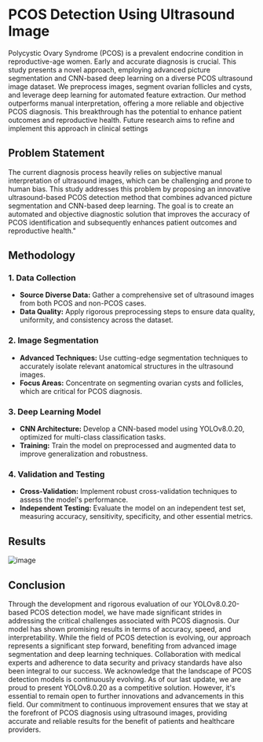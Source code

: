 # PCOS Detection Using Ultrasound Image

Polycystic Ovary Syndrome (PCOS) is a prevalent endocrine condition in
reproductive-age women. Early and accurate diagnosis is crucial. This study
presents a novel approach, employing advanced picture segmentation and
CNN-based deep learning on a diverse PCOS ultrasound image dataset. We
preprocess images, segment ovarian follicles and cysts, and leverage deep
learning for automated feature extraction. Our method outperforms manual
interpretation, offering a more reliable and objective PCOS diagnosis. This
breakthrough has the potential to enhance patient outcomes and
reproductive health. Future research aims to refine and implement this
approach in clinical settings

## Problem Statement

The current diagnosis process heavily relies on subjective manual
interpretation of ultrasound images, which can be challenging and prone to
human bias. This study addresses this problem by proposing an innovative
ultrasound-based PCOS detection method that combines advanced
picture segmentation and CNN-based deep learning. The goal is to create
an automated and objective diagnostic solution that improves the
accuracy of PCOS identification and subsequently enhances patient
outcomes and reproductive health."

## Methodology

### 1. Data Collection
- **Source Diverse Data:** Gather a comprehensive set of ultrasound images from both PCOS and non-PCOS cases.
- **Data Quality:** Apply rigorous preprocessing steps to ensure data quality, uniformity, and consistency across the dataset.

### 2. Image Segmentation
- **Advanced Techniques:** Use cutting-edge segmentation techniques to accurately isolate relevant anatomical structures in the ultrasound images.
- **Focus Areas:** Concentrate on segmenting ovarian cysts and follicles, which are critical for PCOS diagnosis.

### 3. Deep Learning Model
- **CNN Architecture:** Develop a CNN-based model using YOLOv8.0.20, optimized for multi-class classification tasks.
- **Training:** Train the model on preprocessed and augmented data to improve generalization and robustness.

### 4. Validation and Testing
- **Cross-Validation:** Implement robust cross-validation techniques to assess the model's performance.
- **Independent Testing:** Evaluate the model on an independent test set, measuring accuracy, sensitivity, specificity, and other essential metrics.


## Results

![image](https://github.com/user-attachments/assets/7793f9e6-fa21-4b9f-b414-e8ad628cb0c3)

## Conclusion

Through the development and rigorous evaluation of our YOLOv8.0.20-based PCOS detection model, we have made significant strides in addressing the critical challenges associated with PCOS diagnosis. Our model has shown promising results in terms of accuracy, speed, and interpretability.
While the field of PCOS detection is evolving, our approach represents a significant step forward, benefiting from advanced image segmentation and deep learning techniques. Collaboration with medical experts and adherence to data security and privacy standards have also been integral to our success.
We acknowledge that the landscape of PCOS detection models is continuously evolving. As of our last update, we are proud to present YOLOv8.0.20 as a competitive solution. However, it's essential to remain open to further innovations and advancements in this field. Our commitment to continuous improvement ensures that we stay at the forefront of PCOS diagnosis using ultrasound images, providing accurate and reliable results for the benefit of patients and healthcare providers.






